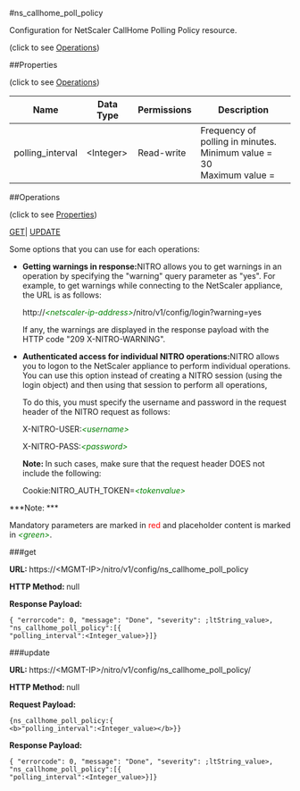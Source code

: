#ns_callhome_poll_policy



Configuration for NetScaler CallHome Polling Policy resource.

<span>(click to see [Operations](#operations))</span>



##Properties 

<span>(click to see [Operations](#operations))</span>





<table><thead><tr><th>Name</th><th>Data Type</th><th>Permissions</th><th>Description</th></tr></thead><tbody><tr><td>polling_interval</td><td>&lt;Integer></td><td>Read-write</td><td>Frequency of polling in minutes.<br>Minimum value = 30<br>Maximum value =</td></tr></tbody></table>

##Operations 

<span>(click to see [Properties](#properties))</span>





[GET](#get)| [UPDATE](#update)





Some options that you can use for each operations:

<ul><li><p><b>Getting warnings in response:</b>NITRO allows you to get warnings in an operation by specifying the "warning" query parameter as "yes". For example, to get warnings while connecting to the NetScaler appliance, the URL is as follows:</p><p>http://<span style="color:green;font-style:italic;">&lt;netscaler-ip-address&gt;</span>/nitro/v1/config/login?warning=yes</p><p>If any, the warnings are displayed in the response payload with the HTTP code "209 X-NITRO-WARNING".</p></li><li><p><b>Authenticated access for individual NITRO operations:</b>NITRO allows you to logon to the NetScaler appliance to perform individual operations. You can use this option instead of creating a NITRO session (using the login object) and then using that session to perform all operations,</p><p>To do this, you must specify the username and password in the request header of the NITRO request as follows:</p><p>X-NITRO-USER:<span style="color:green;font-style:italic;">&lt;username&gt;</span></p><p>X-NITRO-PASS:<span style="color:green;font-style:italic;">&lt;password&gt;</span></p><p><b>Note: </b>In such cases, make sure that the request header DOES not include the following:</p><p>Cookie:NITRO_AUTH_TOKEN=<span style="color:green;font-style:italic;">&lt;tokenvalue&gt;</span></p></li></ul>







***Note: *** 

Mandatory parameters are marked in <span style="color:#FF0000;">red</span> and placeholder content is marked in <span style="color:green;font-style:italic">&lt;green&gt;</span>.



###get







<b>URL: </b>https://&lt;MGMT-IP&gt;/nitro/v1/config/ns_callhome_poll_policy

<b>HTTP Method: </b>null

<b>Response Payload: </b>
```
{ "errorcode": 0, "message": "Done", "severity": ;ltString_value>, "ns_callhome_poll_policy":[{
"polling_interval":<Integer_value>}]}
```







###update







<b>URL: </b>https://&lt;MGMT-IP&gt;/nitro/v1/config/ns_callhome_poll_policy/

<b>HTTP Method: </b>null

<b>Request Payload: </b>
```
{ns_callhome_poll_policy:{
<b>"polling_interval":<Integer_value></b>}}
```

<b>Response Payload: </b>
```
{ "errorcode": 0, "message": "Done", "severity": ;ltString_value>, "ns_callhome_poll_policy":[{
"polling_interval":<Integer_value>}]}
```







